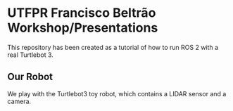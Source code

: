 # UTFPR Francisco Beltrão Workshop/Presentations
This repository has been created as a tutorial of how to run ROS 2 with a real Turtlebot 3.

## Our Robot
We play with the Turtlebot3 toy robot, which contains a LIDAR sensor and a camera.

